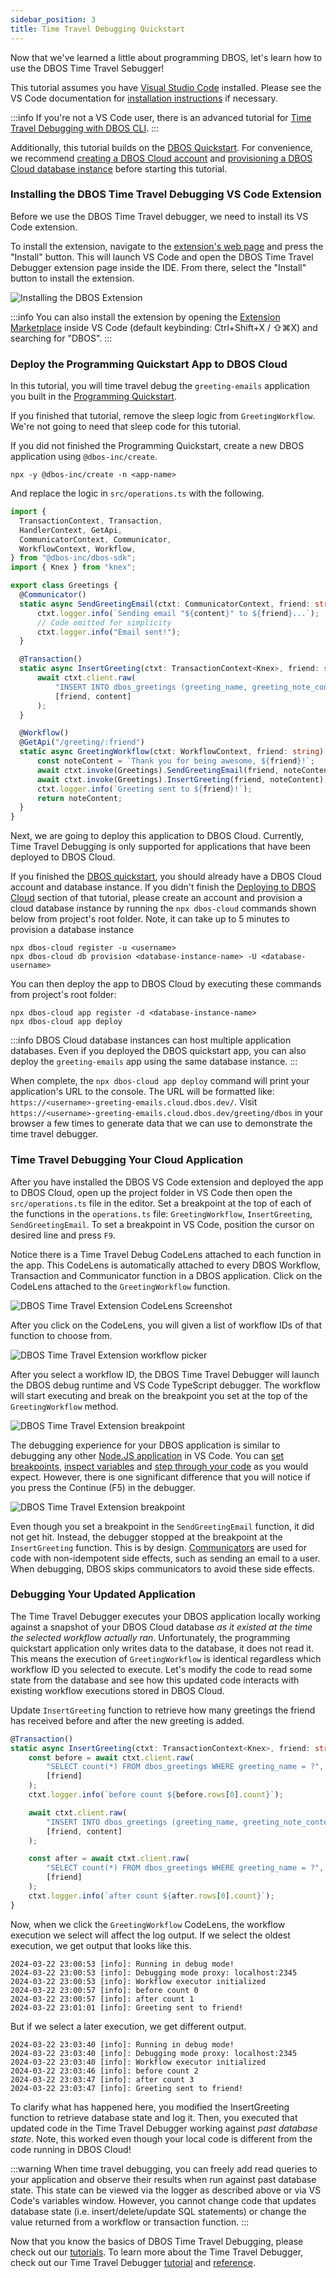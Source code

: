 ```yaml
---
sidebar_position: 3
title: Time Travel Debugging Quickstart
---
```


Now that we've learned a little about programming DBOS, let's learn how to use the DBOS Time Travel Sebugger!

This tutorial assumes you have [Visual Studio Code](https://code.visualstudio.com/) installed.
Please see the VS Code documentation for [installation instructions](https://code.visualstudio.com/docs/setup/setup-overview) if necessary. 

:::info
If you're not a VS Code user, there is an advanced tutorial for [Time Travel Debugging with DBOS CLI](../cloud-tutorials/timetravel-debugging#time-travel-with-dbos-sdk-cli-non-vs-code-users).
:::

Additionally, this tutorial builds on the [DBOS Quickstart](./quickstart).
For convenience, we recommend [creating a DBOS Cloud account](./quickstart#deploying-to-dbos-cloud) and 
[provisioning a DBOS Cloud database instance](./quickstart#provisioning-a-cloud-database-instance) before starting this tutorial.

### Installing the DBOS Time Travel Debugging VS Code Extension

Before we use the DBOS Time Travel debugger, we need to install its VS Code extension.

To install the extension, navigate to the [extension's web page](https://marketplace.visualstudio.com/items?itemName=dbos-inc.dbos-ttdbg) and press the "Install" button. 
This will launch VS Code and open the DBOS Time Travel Debugger extension page inside the IDE. 
From there, select the "Install" button to install the extension.

![Installing the DBOS Extension](./assets//ttdbg-install.png)

:::info
You can also install the extension by opening the [Extension Marketplace](https://code.visualstudio.com/docs/editor/extension-marketplace) 
inside VS Code (default keybinding: Ctrl+Shift+X / ⇧⌘X) and searching for "DBOS".
:::

### Deploy the Programming Quickstart App to DBOS Cloud

In this tutorial, you will time travel debug the `greeting-emails` application you built in the [Programming Quickstart](./quickstart-programming). 

If you finished that tutorial, remove the sleep logic from `GreetingWorkflow`. 
We're not going to need that sleep code for this tutorial.

If you did not finished the Programming Quickstart, create a new DBOS application using `@dbos-inc/create`.

```
npx -y @dbos-inc/create -n <app-name>
```

And replace the logic in `src/operations.ts` with the following.

```ts
import {
  TransactionContext, Transaction,
  HandlerContext, GetApi,
  CommunicatorContext, Communicator,
  WorkflowContext, Workflow,
} from "@dbos-inc/dbos-sdk";
import { Knex } from "knex";

export class Greetings {
  @Communicator()
  static async SendGreetingEmail(ctxt: CommunicatorContext, friend: string, content: string) {
      ctxt.logger.info(`Sending email "${content}" to ${friend}...`);
      // Code omitted for simplicity
      ctxt.logger.info("Email sent!");
  }

  @Transaction()
  static async InsertGreeting(ctxt: TransactionContext<Knex>, friend: string, content: string) {
      await ctxt.client.raw(
          "INSERT INTO dbos_greetings (greeting_name, greeting_note_content) VALUES (?, ?)",
          [friend, content]
      );
  }

  @Workflow()
  @GetApi("/greeting/:friend")
  static async GreetingWorkflow(ctxt: WorkflowContext, friend: string) {
      const noteContent = `Thank you for being awesome, ${friend}!`;
      await ctxt.invoke(Greetings).SendGreetingEmail(friend, noteContent);
      await ctxt.invoke(Greetings).InsertGreeting(friend, noteContent);
      ctxt.logger.info(`Greeting sent to ${friend}!`);
      return noteContent;
  }
}
```

Next, we are going to deploy this application to DBOS Cloud.
Currently, Time Travel Debugging is only supported for applications that have been deployed to DBOS Cloud.

If you finished the [DBOS quickstart](./quickstart), you should already have a DBOS Cloud account and database instance.
If you didn't finish the [Deploying to DBOS Cloud](./quickstart#deploying-to-dbos-cloud) section of that tutorial, 
please create an account and provision a cloud database instance by running the `npx dbos-cloud` commands shown below from project's root folder.
Note, it can take up to 5 minutes to provision a database instance

```
npx dbos-cloud register -u <username>
npx dbos-cloud db provision <database-instance-name> -U <database-username>
```

You can then deploy the app to DBOS Cloud by executing these commands from project's root folder:

```
npx dbos-cloud app register -d <database-instance-name>
npx dbos-cloud app deploy
```

:::info
DBOS Cloud database instances can host multiple application databases.
Even if you deployed the DBOS quickstart app, you can also deploy the `greeting-emails` app using the same database instance.
:::

When complete, the `npx dbos-cloud app deploy` command will print your application's URL to the console.
The URL will be formatted like:  `https://<username>-greeting-emails.cloud.dbos.dev/`.
Visit `https://<username>-greeting-emails.cloud.dbos.dev/greeting/dbos` in your browser a few times to generate data that we can use to demonstrate the time travel debugger.

### Time Travel Debugging Your Cloud Application

After you have installed the DBOS VS Code extension and deployed the app to DBOS Cloud, open up the project folder in VS Code then open the `src/operations.ts` file in the editor. 
Set a breakpoint at the top of each of the functions in the `operations.ts` file: `GreetingWorkflow`, `InsertGreeting`, `SendGreetingEmail`.
To set a breakpoint in VS Code, position the cursor on desired line and press `F9`.

Notice there is a Time Travel Debug CodeLens attached to each function in the app. 
This CodeLens is automatically attached to every DBOS Workflow, Transaction and Communicator function in a DBOS application.
Click on the CodeLens attached to the `GreetingWorkflow` function.

![DBOS Time Travel Extension CodeLens Screenshot](./assets/ttdbg-code-lens.png)

After you click on the CodeLens, you will given a list of workflow IDs of that function to choose from. 

![DBOS Time Travel Extension workflow picker](../cloud-tutorials/assets/ttdbg-wfid-quick-pick.png)

After you select a workflow ID, the DBOS Time Travel Debugger will launch the DBOS debug runtime and VS Code TypeScript debugger.
The workflow will start executing and break on the breakpoint you set at the top of the `GreetingWorkflow` method.

![DBOS Time Travel Extension breakpoint](./assets/ttdbg-breakpoint-1.png)

The debugging experience for your DBOS application is similar to debugging any other 
[Node.JS application](https://code.visualstudio.com/docs/nodejs/nodejs-debugging) in VS Code.
You can [set breakpoints](https://code.visualstudio.com/docs/editor/debugging#_breakpoints),
[inspect variables](https://code.visualstudio.com/docs/editor/debugging#_data-inspection) and 
[step through your code](https://code.visualstudio.com/docs/editor/debugging#_debug-actions) as you would expect.
However, there is one significant difference that you will notice if you press the Continue (F5) in the debugger.

![DBOS Time Travel Extension breakpoint](./assets/ttdbg-breakpoint-2.png)

Even though you set a breakpoint in the `SendGreetingEmail` function, it did not get hit.
Instead, the debugger stopped at the breakpoint at the `InsertGreeting` function. 
This is by design.
[Communicators](../tutorials/communicator-tutorial.md) are used for code with non-idempotent side effects, such as sending an email to a user.
When debugging, DBOS skips communicators to avoid these side effects. 

### Debugging Your Updated Application

The Time Travel Debugger executes your DBOS application locally working against a snapshot of your DBOS Cloud database _as it existed at the time the selected workflow actually ran_.
Unfortunately, the programming quickstart application only writes data to the database, it does not read it.
This means the execution of `GreetingWorkflow` is identical regardless which workflow ID you selected to execute.
Let's modify the code to read some state from the database and see how this updated code interacts with existing workflow executions stored in DBOS Cloud.

Update `InsertGreeting` function to retrieve how many greetings the friend has received before and after the new greeting is added.

```ts
@Transaction()
static async InsertGreeting(ctxt: TransactionContext<Knex>, friend: string, content: string) {
    const before = await ctxt.client.raw(
        "SELECT count(*) FROM dbos_greetings WHERE greeting_name = ?", 
        [friend]
    );
    ctxt.logger.info(`before count ${before.rows[0].count}`);

    await ctxt.client.raw(
        "INSERT INTO dbos_greetings (greeting_name, greeting_note_content) VALUES (?, ?)",
        [friend, content]
    );

    const after = await ctxt.client.raw(
        "SELECT count(*) FROM dbos_greetings WHERE greeting_name = ?", 
        [friend]
    );
    ctxt.logger.info(`after count ${after.rows[0].count}`);
}
```

Now, when we click the `GreetingWorkflow` CodeLens, the workflow execution we select will affect the log output. 
If we select the oldest execution, we get output that looks like this.

```
2024-03-22 23:00:53 [info]: Running in debug mode! 
2024-03-22 23:00:53 [info]: Debugging mode proxy: localhost:2345 
2024-03-22 23:00:53 [info]: Workflow executor initialized 
2024-03-22 23:00:57 [info]: before count 0 
2024-03-22 23:00:57 [info]: after count 1 
2024-03-22 23:01:01 [info]: Greeting sent to friend! 
```

But if we select a later execution, we get different output.

```
2024-03-22 23:03:40 [info]: Running in debug mode! 
2024-03-22 23:03:40 [info]: Debugging mode proxy: localhost:2345 
2024-03-22 23:03:40 [info]: Workflow executor initialized 
2024-03-22 23:03:46 [info]: before count 2
2024-03-22 23:03:47 [info]: after count 3 
2024-03-22 23:03:47 [info]: Greeting sent to friend! 
```

To clarify what has happened here, you modified the InsertGreeting function to retrieve database state and log it.
Then, you executed that updated code in the Time Travel Debugger working against _past database state_.
Note, this worked even though your local code is different from the code running in DBOS Cloud!

:::warning
When time travel debugging, you can freely add read queries to your application and observe their results when run against past database state.
This state can be viewed via the logger as described above or via VS Code's variables window.
However, you cannot change code that updates database state (i.e. insert/delete/update SQL statements) or change the value returned from 
a workflow or transaction function.
:::

Now that you know the basics of DBOS Time Travel Debugging, please check out our [tutorials](../category/dbos-sdk-tutorials).
To learn more about the Time Travel Debugger, check out our Time Travel Debugger [tutorial](../cloud-tutorials/timetravel-debugging)
and [reference](../api-reference/time-travel-debugger).